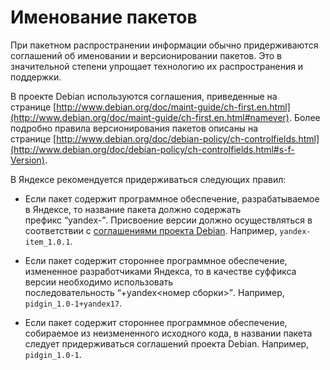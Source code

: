 # Именование пакетов

При пакетном распространении информации обычно придерживаются соглашений об именовании и версионировании пакетов. Это в значительной степени упрощает технологию их распространения и поддержки.

В проекте Debian используются соглашения, приведенные на странице [http://www.debian.org/doc/maint-guide/ch-first.en.html](http://www.debian.org/doc/maint-guide/ch-first.en.html#namever). Более подробно правила версионирования пакетов описаны на странице [http://www.debian.org/doc/debian-policy/ch-controlfields.html](http://www.debian.org/doc/debian-policy/ch-controlfields.html#s-f-Version).

В Яндексе рекомендуется придерживаться следующих правил:
- Если пакет содержит программное обеспечение, разрабатываемое в Яндексе, то название пакета должно содержать префикс <q>yandex-</q>. Присвоение версии должно осуществляться в соответствии с [соглашениями проекта Debian](http://www.debian.org/doc/debian-policy/ch-controlfields.html#s-f-Version). Например, `yandex-item_1.0.1`.
    
- Если пакет содержит стороннее программное обеспечение, измененное разработчиками Яндекса, то в качестве суффикса версии необходимо использовать последовательность <q>+yandex<номер сборки></q>. Например, `pidgin_1.0-1+yandex17`.
- Если пакет содержит стороннее программное обеспечение, собираемое из неизмененного исходного кода, в названии пакета следует придерживаться соглашений проекта Debian. Например, `pidgin_1.0-1`.

